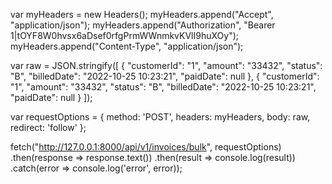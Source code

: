 var myHeaders = new Headers();
myHeaders.append("Accept", "application/json");
myHeaders.append("Authorization", "Bearer 1|tOYF8W0hvsx6aDsef0rfgPrmWWnmkvKVlI9huXOy");
myHeaders.append("Content-Type", "application/json");

var raw = JSON.stringify([
  {
    "customerId": "1",
    "amount": "33432",
    "status": "B",
    "billedDate": "2022-10-25 10:23:21",
    "paidDate": null
  },
  {
    "customerId": "1",
    "amount": "33432",
    "status": "B",
    "billedDate": "2022-10-25 10:23:21",
    "paidDate": null
  }
]);

var requestOptions = {
  method: 'POST',
  headers: myHeaders,
  body: raw,
  redirect: 'follow'
};

fetch("http://127.0.0.1:8000/api/v1/invoices/bulk", requestOptions)
  .then(response => response.text())
  .then(result => console.log(result))
  .catch(error => console.log('error', error));